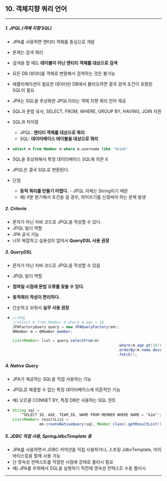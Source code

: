 ## 10. 객체지향 쿼리 언어

----

##### 1. JPQL (객체 지향 SQL)

- JPA를 사용하면 엔티티 객체를 중심으로 개발

- 문제는 검색 쿼리

- 검색을 할 때도 **테이블이 아닌 엔티티 객체를 대상으로 검색**

- 모든 DB 데이터를 객체로 변환해서 검색하는 것은 불가능

- 애플리케이션이 필요한 데이터만 DB에서 불러오려면 결국 검색 조건이 포함된 SQL이 필요

- JPA는 SQL을 추상화한 JPQL이라는 객체 지향 쿼리 언어 제공

- SQL과 문법 유사, SELECT, FROM, WHERE, GROUP BY, HAVING, JOIN 지원

- SQL과 차이점

  - JPQL: **엔티티 객체를 대상으로 쿼리**
  - SQL: **데이터베이스 테이블을 대상으로 쿼리**

- ```sql
  select m from Member m where m.username like '%kim%'
  ```

- SQL을 추상화해서 특정 데이터베이스 SQL에 의존 X

- JPQL은 결국 SQL로 변환된다.

- 단점

  - **동적 쿼리를 만들기 어렵다.** - JPQL 자체는 String이기 때문
  - 예) if문 분기해서 조건을 걸 경우, 띄어쓰기를 신경써야 하는 문제 발생



##### 2. Criteria 

- 문자가 아닌 자바 코드로 JPQL을 작성할 수 있다.
- JPQL 빌더 역할
- JPA 공식 기능
- 너무 복잡하고 실용성이 없어서 **QueryDSL 사용 권장**



##### 3. QueryDSL

- 문자가 아닌 자바 코드로 JPQL을 작성할 수 있음

- JPQL 빌더 역할

- **컴파일 시점에 문법 오류를 찾을 수 있다.**

- **동적쿼리 작성이 편리하다.**

- 단순하고 쉬워서 **실무 사용 권장**

- ```java
  //JPQL
  //select m from Member m where m.age > 18
  JPAFactoryQuery query = new JPAQueryFactory(em);
  QMember m = QMember.member;
  
  List<Member> list = query.selectFrom(m)
  												 .where(m.age.gt(18))
  												 .orderBy(m.name.desc())
  												 .fetch();
  ```



##### 4. Native Query

- JPA가 제공하는 SQL을 직접 사용하는 기능

- JPQL로 해결할 수 없는 특정 데이터베이스에 의존적인 기능

- 예) 오르클 CONNET BY, 특정 DB만 사용하는 SQL 힌트

- ```java
  String sql =
      “SELECT ID, AGE, TEAM_ID, NAME FROM MEMBER WHERE NAME = ‘kim’";
  List<Member> resultList =
              em.createNativeQuery(sql, Member.class).getResultList();
  ```



##### 5. JDBC 직접 사용, SpringJdbcTemplate 등

- JPA를 사용하면서 JDBC 커넥션을 직접 사용하거나, 스프링 JdbcTemplate, 마이바티스등을 함께 사용 가능
- 단 영속성 컨텍스트를 적절한 시점에 강제로 플러시 필요
- 예) JPA를 우회해서 SQL을 실행하기 직전에 영속성 컨텍스트 수동 플러시

----

